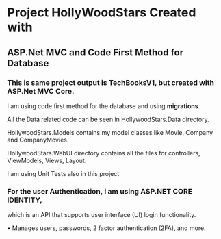 # Project HollyWoodStars Created with 
## ASP.Net MVC and Code First Method for Database

### This is same project output is TechBooksV1, but created with ASP.Net MVC Core.

I am using code first method for the database and using **migrations**. 

<p>All the Data related code can be seen in HollywoodStars.Data directory.</p>
<p>HollywoodStars.Models contains my model classes like Movie, Company and CompanyMovies.</p>
<p>HollywoodStars.WebUI directory contains all the files for controllers, ViewModels, Views, Layout.</p>
<p>I am using Unit Tests also in this project</p>

### For the user Authentication, I am using ASP.NET CORE IDENTITY,

<p>which is an API that supports user interface (UI) login functionality.</p>
<p>    • Manages users, passwords, 2 factor authentication (2FA), and more.</p>

